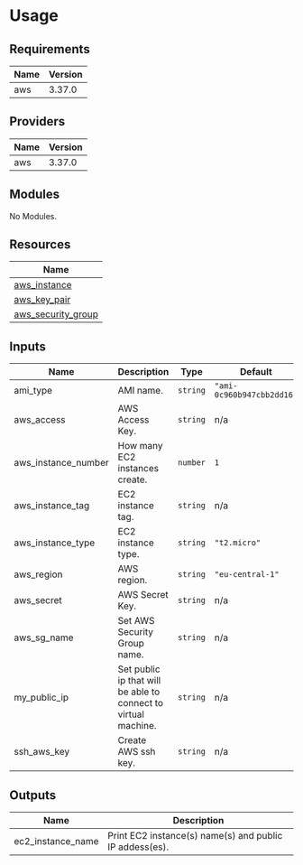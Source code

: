 # Usage

<!--- BEGIN_TF_DOCS --->
## Requirements

| Name | Version |
|------|---------|
| aws | 3.37.0 |

## Providers

| Name | Version |
|------|---------|
| aws | 3.37.0 |

## Modules

No Modules.

## Resources

| Name |
|------|
| [aws_instance](https://registry.terraform.io/providers/hashicorp/aws/3.37.0/docs/resources/instance) |
| [aws_key_pair](https://registry.terraform.io/providers/hashicorp/aws/3.37.0/docs/resources/key_pair) |
| [aws_security_group](https://registry.terraform.io/providers/hashicorp/aws/3.37.0/docs/resources/security_group) |

## Inputs

| Name | Description | Type | Default | Required |
|------|-------------|------|---------|:--------:|
| ami\_type | AMI name. | `string` | `"ami-0c960b947cbb2dd16"` | no |
| aws\_access | AWS Access Key. | `string` | n/a | yes |
| aws\_instance\_number | How many EC2 instances create. | `number` | `1` | no |
| aws\_instance\_tag | EC2 instance tag. | `string` | n/a | yes |
| aws\_instance\_type | EC2 instance type. | `string` | `"t2.micro"` | no |
| aws\_region | AWS region. | `string` | `"eu-central-1"` | no |
| aws\_secret | AWS Secret Key. | `string` | n/a | yes |
| aws\_sg\_name | Set AWS Security Group name. | `string` | n/a | yes |
| my\_public\_ip | Set public ip that will be able to connect to virtual machine. | `string` | n/a | yes |
| ssh\_aws\_key | Create AWS ssh key. | `string` | n/a | yes |

## Outputs

| Name | Description |
|------|-------------|
| ec2\_instance\_name | Print EC2 instance(s) name(s) and public IP addess(es). |

<!--- END_TF_DOCS --->

